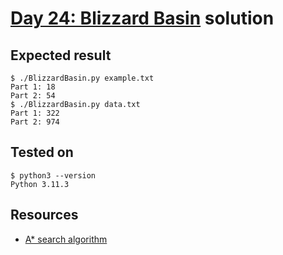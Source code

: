 # [Day 24: Blizzard Basin](https://adventofcode.com/2022/day/24) solution

## Expected result
```
$ ./BlizzardBasin.py example.txt
Part 1: 18
Part 2: 54
$ ./BlizzardBasin.py data.txt
Part 1: 322
Part 2: 974
```

## Tested on
```
$ python3 --version
Python 3.11.3
```

## Resources
* [A* search algorithm](https://en.wikipedia.org/wiki/A*_search_algorithm)
